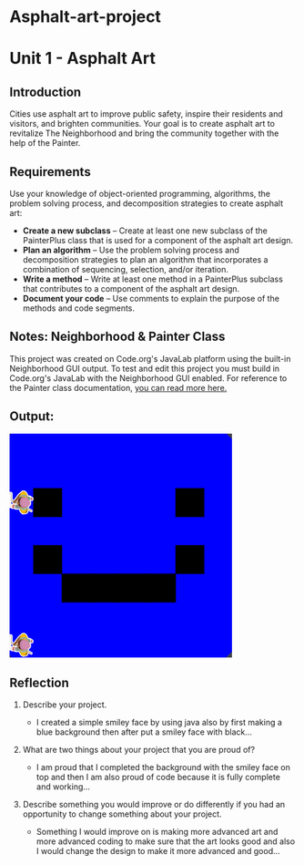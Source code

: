 # Asphalt-art-project
# Unit 1 - Asphalt Art

## Introduction

Cities use asphalt art to improve public safety, inspire their residents and visitors, and brighten communities. Your goal is to create asphalt art to revitalize The Neighborhood and bring the community together with the help of the Painter.

## Requirements

Use your knowledge of object-oriented programming, algorithms, the problem solving process, and decomposition strategies to create asphalt art:
- **Create a new subclass** – Create at least one new subclass of the PainterPlus class that is used for a component of the asphalt art design.
- **Plan an algorithm** – Use the problem solving process and decomposition strategies to plan an algorithm that incorporates a combination of sequencing, selection, and/or iteration.
- **Write a method** – Write at least one method in a PainterPlus subclass that contributes to a component of the asphalt art design.
- **Document your code** – Use comments to explain the purpose of the methods and code segments.

## Notes: Neighborhood & Painter Class

This project was created on Code.org's JavaLab platform using the built-in Neighborhood GUI output. To test and edit this project you must build in Code.org's JavaLab with the Neighborhood GUI enabled. For reference to the Painter class documentation, [you can read more here.](https://studio.code.org/docs/ide/javalab/classes/Painter)

## Output:

![the output of my asphalt project](Mural.png)

## Reflection

1. Describe your project.

   - I created a simple smiley face by using java also by first making a blue background then after put a smiley face with black...

2. What are two things about your project that you are proud of?

   - I am proud that I completed the background with the smiley face on top and then I am also proud of code because it is fully complete and working...

3. Describe something you would improve or do differently if you had an opportunity to change something about your project.

   - Something I would improve on is making more advanced art and more advanced coding to make sure that the art looks good and also I would change the design to make it more advanced and good...
